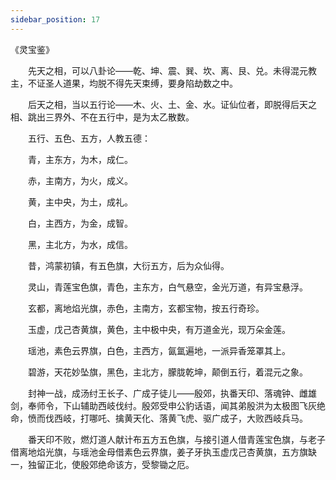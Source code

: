 ```yaml
---
sidebar_position: 17
---
```


《灵宝鉴》

　　先天之相，可以八卦论——乾、坤、震、巽、坎、离、艮、兑。未得混元教主，不证圣人道果，均脱不得先天束缚，要身陷劫数之中。 
 
　　后天之相，当以五行论——木、火、土、金、水。证仙位者，即脱得后天之相、跳出三界外、不在五行中，是为太乙散数。 
 
　　五行、五色、五方，人教五德： 
 
　　青，主东方，为木，成仁。 
 
　　赤，主南方，为火，成义。 
 
　　黄，主中央，为土，成礼。 
 
　　白，主西方，为金，成智。 
 
　　黑，主北方，为水，成信。 
 
　　昔，鸿蒙初镇，有五色旗，大衍五方，后为众仙得。 
 
　　灵山，青莲宝色旗，青色，主东方，白气悬空，金光万道，有异宝悬浮。 
 
　　玄都，离地焰光旗，赤色，主南方，玄都宝物，按五行奇珍。 
 
　　玉虚，戊己杏黄旗，黄色，主中极中央，有万道金光，现万朵金莲。 
 
　　瑶池，素色云界旗，白色，主西方，氤氲遍地，一派异香笼罩其上。 
 
　　碧游，天花妙坠旗，黑色，主北方，朦胧乾坤，颠倒五行，着混元之象。 

　　封神一战，成汤纣王长子、广成子徒儿——殷郊，执番天印、落魂钟、雌雄剑，奉师令，下山辅助西岐伐纣。殷郊受申公豹话语，闻其弟殷洪为太极图飞灰绝命，愤而伐西岐，打哪吒、擒黄天化、落黄飞虎、驱广成子，大败西岐兵马。 
 
　　番天印不败，燃灯道人献计布五方五色旗，与接引道人借青莲宝色旗，与老子借离地焰光旗，与瑶池金母借素色云界旗，姜子牙执玉虚戊己杏黄旗，五方旗缺一，独留正北，使殷郊绝命该方，受黎锄之厄。 
 
